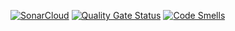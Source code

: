 [![SonarCloud](https://sonarcloud.io/images/project_badges/sonarcloud-white.svg)](https://sonarcloud.io/summary/new_code?id=July22HCLGroup1_Ecommerce-Midterm)
[![Quality Gate Status](https://sonarcloud.io/api/project_badges/measure?project=July22HCLGroup1_Ecommerce-Midterm&metric=alert_status)](https://sonarcloud.io/summary/new_code?id=July22HCLGroup1_Ecommerce-Midterm)
[![Code Smells](https://sonarcloud.io/api/project_badges/measure?project=July22HCLGroup1_Ecommerce-Midterm&metric=code_smells)](https://sonarcloud.io/summary/new_code?id=July22HCLGroup1_Ecommerce-Midterm)
